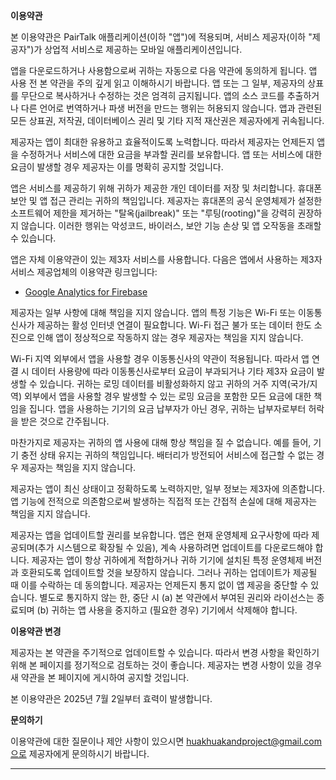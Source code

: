 **이용약관**

본 이용약관은 PairTalk 애플리케이션(이하 "앱")에 적용되며, 서비스 제공자(이하 "제공자")가 상업적 서비스로 제공하는 모바일 애플리케이션입니다.

앱을 다운로드하거나 사용함으로써 귀하는 자동으로 다음 약관에 동의하게 됩니다. 앱 사용 전 본 약관을 주의 깊게 읽고 이해하시기 바랍니다. 앱 또는 그 일부, 제공자의 상표를 무단으로 복사하거나 수정하는 것은 엄격히 금지됩니다. 앱의 소스 코드를 추출하거나 다른 언어로 번역하거나 파생 버전을 만드는 행위는 허용되지 않습니다. 앱과 관련된 모든 상표권, 저작권, 데이터베이스 권리 및 기타 지적 재산권은 제공자에게 귀속됩니다.

제공자는 앱이 최대한 유용하고 효율적이도록 노력합니다. 따라서 제공자는 언제든지 앱을 수정하거나 서비스에 대한 요금을 부과할 권리를 보유합니다. 앱 또는 서비스에 대한 요금이 발생할 경우 제공자는 이를 명확히 공지할 것입니다.

앱은 서비스를 제공하기 위해 귀하가 제공한 개인 데이터를 저장 및 처리합니다. 휴대폰 보안 및 앱 접근 관리는 귀하의 책임입니다. 제공자는 휴대폰의 공식 운영체제가 설정한 소프트웨어 제한을 제거하는 "탈옥(jailbreak)" 또는 "루팅(rooting)"을 강력히 권장하지 않습니다. 이러한 행위는 악성코드, 바이러스, 보안 기능 손상 및 앱 오작동을 초래할 수 있습니다.

앱은 자체 이용약관이 있는 제3자 서비스를 사용합니다. 다음은 앱에서 사용하는 제3자 서비스 제공업체의 이용약관 링크입니다:

* [Google Analytics for Firebase](https://www.google.com/analytics/terms/)

제공자는 일부 사항에 대해 책임을 지지 않습니다. 앱의 특정 기능은 Wi-Fi 또는 이동통신사가 제공하는 활성 인터넷 연결이 필요합니다. Wi-Fi 접근 불가 또는 데이터 한도 소진으로 인해 앱이 정상적으로 작동하지 않는 경우 제공자는 책임을 지지 않습니다.

Wi-Fi 지역 외부에서 앱을 사용할 경우 이동통신사의 약관이 적용됩니다. 따라서 앱 연결 시 데이터 사용량에 따라 이동통신사로부터 요금이 부과되거나 기타 제3자 요금이 발생할 수 있습니다. 귀하는 로밍 데이터를 비활성화하지 않고 귀하의 거주 지역(국가/지역) 외부에서 앱을 사용할 경우 발생할 수 있는 로밍 요금을 포함한 모든 요금에 대한 책임을 집니다. 앱을 사용하는 기기의 요금 납부자가 아닌 경우, 귀하는 납부자로부터 허락을 받은 것으로 간주됩니다.

마찬가지로 제공자는 귀하의 앱 사용에 대해 항상 책임을 질 수 없습니다. 예를 들어, 기기 충전 상태 유지는 귀하의 책임입니다. 배터리가 방전되어 서비스에 접근할 수 없는 경우 제공자는 책임을 지지 않습니다.

제공자는 앱이 최신 상태이고 정확하도록 노력하지만, 일부 정보는 제3자에 의존합니다. 앱 기능에 전적으로 의존함으로써 발생하는 직접적 또는 간접적 손실에 대해 제공자는 책임을 지지 않습니다.

제공자는 앱을 업데이트할 권리를 보유합니다. 앱은 현재 운영체제 요구사항에 따라 제공되며(추가 시스템으로 확장될 수 있음), 계속 사용하려면 업데이트를 다운로드해야 합니다. 제공자는 앱이 항상 귀하에게 적합하거나 귀하 기기에 설치된 특정 운영체제 버전과 호환되도록 업데이트할 것을 보장하지 않습니다. 그러나 귀하는 업데이트가 제공될 때 이를 수락하는 데 동의합니다. 제공자는 언제든지 통지 없이 앱 제공을 중단할 수 있습니다. 별도로 통지하지 않는 한, 중단 시 (a) 본 약관에서 부여된 권리와 라이선스는 종료되며 (b) 귀하는 앱 사용을 중지하고 (필요한 경우) 기기에서 삭제해야 합니다.

**이용약관 변경**

제공자는 본 약관을 주기적으로 업데이트할 수 있습니다. 따라서 변경 사항을 확인하기 위해 본 페이지를 정기적으로 검토하는 것이 좋습니다. 제공자는 변경 사항이 있을 경우 새 약관을 본 페이지에 게시하여 공지할 것입니다.

본 이용약관은 2025년 7월 2일부터 효력이 발생합니다.

**문의하기**

이용약관에 대한 질문이나 제안 사항이 있으시면 huakhuakandproject@gmail.com으로 제공자에게 문의하시기 바랍니다.

* * *
